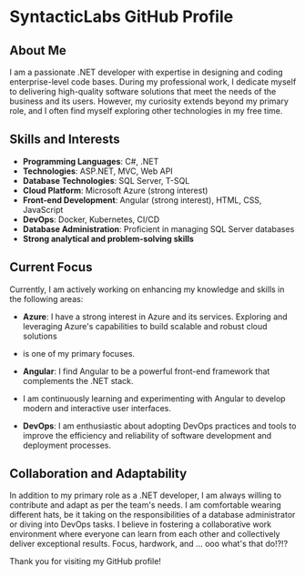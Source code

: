 # SyntacticLabs GitHub Profile

## About Me

  I am a passionate .NET developer with expertise in designing and coding enterprise-level code bases. During my professional work, 
I dedicate myself to delivering high-quality software solutions that meet the needs of the business and its users. However, 
my curiosity extends beyond my primary role, and I often find myself exploring other technologies in my free time.

## Skills and Interests

- **Programming Languages**: C#, .NET
- **Technologies**: ASP.NET, MVC, Web API
- **Database Technologies**: SQL Server, T-SQL
- **Cloud Platform**: Microsoft Azure (strong interest)
- **Front-end Development**: Angular (strong interest), HTML, CSS, JavaScript
- **DevOps**: Docker, Kubernetes, CI/CD
- **Database Administration**: Proficient in managing SQL Server databases
- **Strong analytical and problem-solving skills**

## Current Focus

Currently, I am actively working on enhancing my knowledge and skills in the following areas:

- **Azure**: I have a strong interest in Azure and its services. Exploring and leveraging Azure's capabilities to build scalable and robust cloud solutions 
- is one of my primary focuses.

- **Angular**: I find Angular to be a powerful front-end framework that complements the .NET stack. 
- I am continuously learning and experimenting with Angular to develop modern and interactive user interfaces.

- **DevOps**: I am enthusiastic about adopting DevOps practices and tools to improve the efficiency and reliability of software development and deployment processes. 

## Collaboration and Adaptability

In addition to my primary role as a .NET developer, I am always willing to contribute and adapt as per the team's needs. 
I am comfortable wearing different hats, be it taking on the responsibilities of a database administrator or diving into DevOps tasks. 
I believe in fostering a collaborative work environment where everyone can learn from each other and collectively deliver exceptional results.
Focus, hardwork, and ... ooo what's that do!?!?

Thank you for visiting my GitHub profile!
